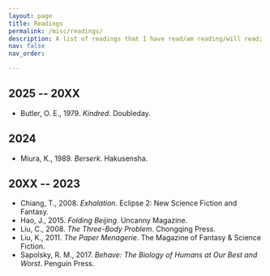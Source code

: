 ```yaml
---
layout: page
title: Readings
permalink: /misc/readings/
description: A list of readings that I have read/am reading/will read; each list is ordered alphabetically by the surname of the author(s).
nav: false
nav_order:

---
```


## 2025 -- 20XX
* Butler, O. E., 1979. *Kindred*. Doubleday.

## 2024
* Miura, K., 1989. *Berserk*. Hakusensha.

## 20XX -- 2023
* Chiang, T., 2008. *Exhalation*. Eclipse 2: New Science Fiction and Fantasy.
* Hao, J., 2015. *Folding Beijing*. Uncanny Magazine.
* Liu, C., 2008. *The Three-Body Problem*. Chongqing Press.
* Liu, K., 2011. *The Paper Menagerie*. The Magazine of Fantasy & Science Fiction.
* Sapolsky, R. M., 2017. *Behave: The Biology of Humans at Our Best and Worst*. Penguin Press.
